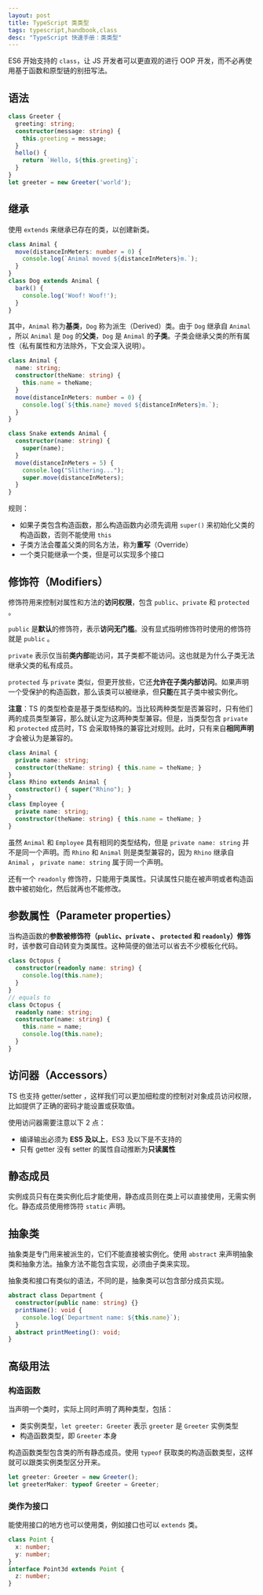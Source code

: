 ```yaml
---
layout: post
title: TypeScript 类类型
tags: typescript,handbook,class
desc: "TypeScript 快速手册：类类型"
---
```


ES6 开始支持的 `class`，让 JS 开发者可以更直观的进行 OOP 开发，而不必再使用基于函数和原型链的别扭写法。

## 语法

```ts
class Greeter {
  greeting: string;
  constructor(message: string) {
    this.greeting = message;
  }
  hello() {
    return `Hello, ${this.greeting}`;
  }
}
let greeter = new Greeter('world');
```

## 继承

使用 `extends` 来继承已存在的类，以创建新类。

```ts
class Animal {
  move(distanceInMeters: number = 0) {
    console.log(`Animal moved ${distanceInMeters}m.`);
  }
}
class Dog extends Animal {
  bark() {
    console.log('Woof! Woof!');
  }
}
```

其中，`Animal` 称为**基类**，`Dog` 称为派生（Derived）类。由于 `Dog` 继承自 `Animal` ，所以 `Animal` 是 `Dog` 的**父类**，`Dog` 是 `Animal` 的**子类**。子类会继承父类的所有属性（私有属性和方法除外，下文会深入说明）。

```ts
class Animal {
  name: string;
  constructor(theName: string) {
    this.name = theName;
  }
  move(distanceInMeters: number = 0) {
    console.log(`${this.name} moved ${distanceInMeters}m.`);
  }
}

class Snake extends Animal {
  constructor(name: string) {
    super(name);
  }
  move(distanceInMeters = 5) {
    console.log("Slithering...");
    super.move(distanceInMeters);
  }
}
```

规则：

* 如果子类包含构造函数，那么构造函数内必须先调用 `super()` 来初始化父类的构造函数，否则不能使用 `this`
* 子类方法会覆盖父类的同名方法，称为**重写**（Override）
* 一个类只能继承一个类，但是可以实现多个接口

## 修饰符（Modifiers）

修饰符用来控制对属性和方法的**访问权限**，包含 `public`、`private` 和 `protected` 。

`public` 是**默认**的修饰符，表示**访问无门槛**。没有显式指明修饰符时使用的修饰符就是 `public` 。

`private` 表示仅当前**类内部**能访问，其子类都不能访问。这也就是为什么子类无法继承父类的私有成员。

`protected` 与 `private` 类似，但更开放些，它还**允许在子类内部访问**。如果声明一个受保护的构造函数，那么该类可以被继承，但**只能**在其子类中被实例化。

**注意**：TS 的类型检查是基于类型结构的。当比较两种类型是否兼容时，只有他们两的成员类型兼容，那么就认定为这两种类型兼容。但是，当类型包含 `private` 和 `protected` 成员时，TS 会采取特殊的兼容比对规则。此时，只有来自**相同声明**才会被认为是兼容的。

```ts
class Animal {
  private name: string;
  constructor(theName: string) { this.name = theName; }
}
class Rhino extends Animal {
  constructor() { super("Rhino"); }
}
class Employee {
  private name: string;
  constructor(theName: string) { this.name = theName; }
}
```

虽然 `Animal` 和 `Employee` 具有相同的类型结构，但是 `private name: string` 并不是同一个声明。而 `Rhino` 和 `Animal` 则是类型兼容的，因为 `Rhino` 继承自 `Animal` ， `private name: string` 属于同一个声明。

还有一个 `readonly` 修饰符，只能用于类属性。只读属性只能在被声明或者构造函数中被初始化，然后就再也不能修改。

## 参数属性（Parameter properties）

当构造函数的**参数被修饰符（`public`、`private` 、 `protected` 和 `readonly`）修饰**时，该参数可自动转变为类属性。这种简便的做法可以省去不少模板化代码。

```ts
class Octopus {
  constructor(readonly name: string) {
    console.log(this.name);
  }
}
// equals to
class Octopus {
  readonly name: string;
  constructor(name: string) {
    this.name = name;
    console.log(this.name);
  }
}
```

## 访问器（Accessors）

TS 也支持 getter/setter ，这样我们可以更加细粒度的控制对对象成员访问权限，比如提供了正确的密码才能设置或获取值。

使用访问器需要注意以下 2 点：

* 编译输出必须为 **ES5 及以上**，ES3 及以下是不支持的
* 只有 getter 没有 setter 的属性自动推断为**只读属性**

## 静态成员

实例成员只有在类实例化后才能使用，静态成员则在类上可以直接使用，无需实例化。静态成员使用修饰符 `static` 声明。

## 抽象类

抽象类是专门用来被派生的，它们不能直接被实例化。使用 `abstract` 来声明抽象类和抽象方法。抽象方法不能包含实现，必须由子类来实现。

抽象类和接口有类似的语法，不同的是，抽象类可以包含部分成员实现。

```ts
abstract class Department {
  constructor(public name: string) {}
  printName(): void {
    console.log(`Department name: ${this.name}`);
  }
  abstract printMeeting(): void;
}
```

## 高级用法

### 构造函数

当声明一个类时，实际上同时声明了两种类型，包括：

* 类实例类型，`let greeter: Greeter` 表示 `greeter` 是 `Greeter` 实例类型
* 构造函数类型，即 `Greeter` 本身

构造函数类型包含类的所有静态成员。使用 `typeof` 获取类的构造函数类型，这样就可以跟类实例类型区分开来。

```ts
let greeter: Greeter = new Greeter();
let greeterMaker: typeof Greeter = Greeter;
```

### 类作为接口

能使用接口的地方也可以使用类，例如接口也可以 `extends` 类。

```ts
class Point {
  x: number;
  y: number;
}
interface Point3d extends Point {
  z: number;
}
```